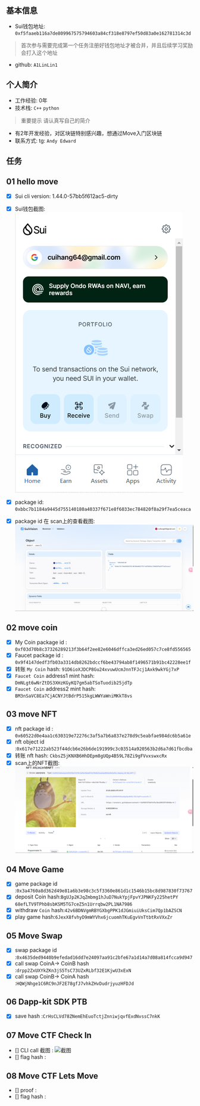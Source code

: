 ## 基本信息

- Sui钱包地址: `0xf5faaeb116a7de809967575794603a84cf318e8797ef50d83a0e162781314c3d`

> 首次参与需要完成第一个任务注册好钱包地址才被合并，并且后续学习奖励会打入这个地址

- github: `A1LinLin1`

## 个人简介

- 工作经验: 0年
- 技术栈:  `C++` `python`

> 重要提示 请认真写自己的简介

- 有2年开发经验，对区块链特别感兴趣，想通过Move入门区块链
- 联系方式: tg: `Andy Edward`

## 任务

## 01 hello move

- [X] Sui cli version: 1.44.0-57bb5f612ac5-dirty
- [X] Sui钱包截图: ![Sui钱包截图](./images/sui_wallet.png)
- [X] package id: `0xbbc7b1184a9445d755140180a40337f671e8f6033ec784820f8a29f7ea5ceaca`

- [X] package id 在 scan上的查看截图:![Scan截图](./images/scan.png)

## 02 move coin

- [X] My Coin package id : `0xf03d70b8c37326289213f3b64f2ee82e6046dffca3ed26ed057c7ce8fd556565`
- [X] Faucet package id : `0x9f4147dedf3fb03a3314db8262bdccf6be43794ab8f1496571b91bc42228ee1f`
- [X] 转账 `My Coin` hash: `91D6ioXJDCP8Gu24xvuwUcmJnnTFJcj1Axk9wkYGj7xP`
- [X] `Faucet Coin` address1 mint hash: `DmNLgt6wNrZtDS3XHzKGyKQ7gm5abTSoTuodib25jdTp`
- [X] `Faucet Coin` address2 mint hash: `BM3nSaVC8Ea7CjACNYJtBdrP515kgLWWYaWniMKkT8vs`

## 03 move NFT

- [X] nft package id : `0x60522d0e4aa1c630319e72276c3af5a7b6a837e278d9c5eabfae984dc6b5a61e`
- [X] nft object id :`0x617e71222ab523f44dcb6e26b6de191999c3c03514a920563b2d6a7d61fbcdba`
- [X] 转账 nft  hash: `CkbsZ5jKNXB6HhDEpm8gUQp4B59L78Zi9gFVvxswxcRx`
- [X] scan上的NFT截图:![Scan截图](./images/NFT.png)

## 04 Move Game

- [X] game package id :`0x3a4760a8d362d49e81a6b3e98c3c5f3360e861d1c1546b15bc8d987830f73767`
- [X] deposit Coin hash:`BgUJp2KJqZmbmg1hJuD7NukYpjFpvYJPNKFy225hetPY` `68efLTV9TPhb8sbKSM5TG7ceZ5n1Urrqbw2PL1NA7986`
- [X] withdraw `Coin` hash:`42v6BDNVgmRBYGXbgPPK1dJGmiuiUksCim7Qp1bAZSCN`
- [X] play game hash:`6JexX8fvhyD9mWYVhx6jcuomhTKuEgvVnTtbtRxVXxZr`

## 05 Move Swap

- [X] swap package id :`0x4635ded9440b9efedad16dd7e24097aa91c2bfe67a1d14a7d08a814fcca9d947`
- [X] call swap CoinA-> CoinB  hash :`drpp2ZxUXYkZKn3jS5TsC73UZxRLbf32E1KjwU3xExN`
- [X] call swap CoinB-> CoinA  hash :`HQWjNhge1C6RC9nJF2E78gfJ7vhkZHvDudrjyuzHFDJd`

## 06 Dapp-kit SDK PTB

- [X] save hash :`CrHsCLVd78ZNemEhEuoTctjZnniwjqvfExdNvssC7nkK`

## 07 Move CTF Check In

- [] CLI call 截图 : ![截图](./images/你的图片地址)
- [] flag hash :

## 08 Move CTF Lets Move

- [] proof :
- [] flag hash :
